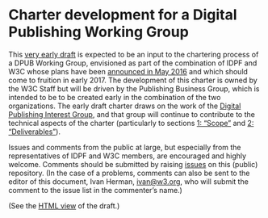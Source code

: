 # Charter development for a Digital Publishing Working Group

This [very early draft](http://w3c.github.io/dpubwg-charter/) is expected to be an input to the chartering process of a DPUB Working Group, envisioned as part of the combination of IDPF and W3C whose plans have been [announced in May 2016](https://www.w3.org/2016/05/digpub.html.en) and which should come to fruition in early 2017. The development of this charter is owned by the W3C Staff but will be driven by the Publishing Business Group, which is intended to be to be created early in the combination of the two organizations. The early draft charter draws on the work of the [Digital Publishing Interest Group](https://www.w3.org/dpub/IG), and that group will continue to contribute to the technical aspects of the charter (particularly to sections [1: “Scope”](http://w3c.github.io/dpubwg-charter/#scope) and [2: “Deliverables”](http://w3c.github.io/dpubwg-charter/#deliverables)).

Issues and comments from the public at large, but especially from the representatives of IDPF and W3C members, are encouraged and highly welcome. Comments should be submitted by raising [issues](https://github.com/w3c/dpubwg-charter/issues) on this (public) repository. (In the case of a problems, comments can also be sent to the editor of this document, Ivan Herman, [ivan@w3.org](mailto:ivan@w3.org), who will submit the comment to the issue list in the commenter’s name.)

(See the [HTML view](http://w3c.github.io/dpubwg-charter/) of the draft.)
